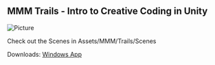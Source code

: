 ## MMM Trails - Intro to Creative Coding in Unity
![Picture](http://zippy.gfycat.com/WaryDisastrousGalapagospenguin.gif)

Check out the Scenes in Assets/MMM/Trails/Scenes

Downloads: [Windows App](https://github.com/momo-the-monster/workshop-trails/releases/download/v0.1-alpha/PDXCC_Win_Workshop.zip)
